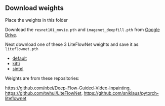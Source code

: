 ## Download weights
Place the weights in this folder

Download the `resnet101_movie.pth` and `imagenet_deepfill.pth` from [Google Drive](https://drive.google.com/drive/folders/1Nh6eJsue2IkP_bsN02SRPvWzkIi6cNbE). 

Next download one of these 3 LiteFlowNet weights and save it as `liteflownet.pth`
 * [default](http://content.sniklaus.com/github/pytorch-liteflownet/network-default.pytorch)
 * [kitti](http://content.sniklaus.com/github/pytorch-liteflownet/network-kitti.pytorch)
 * [sintel](http://content.sniklaus.com/github/pytorch-liteflownet/network-sintel.pytorch)

Weights are from  these repositories:

https://github.com/nbei/Deep-Flow-Guided-Video-Inpainting, https://github.com/twhui/LiteFlowNet, https://github.com/sniklaus/pytorch-liteflownet
